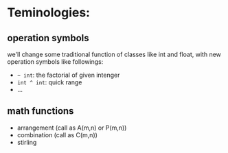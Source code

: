 # Teminologies:
## operation symbols
we'll change some traditional function of classes like int and float, with new operation symbols like followings:

- `~ int`: the factorial of given intenger
- `int ^ int`: quick range
- ...

## math functions
- arrangement (call as A(m,n) or P(m,n))
- combination (call as C(m,n))
- stirling
